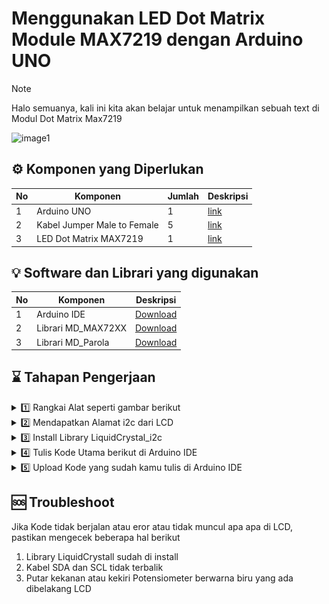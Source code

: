 # Menggunakan LED Dot Matrix Module MAX7219 dengan Arduino UNO

> [!NOTE]
> Halo semuanya, kali ini kita akan belajar untuk menampilkan sebuah text di Modul Dot Matrix Max7219

![image1](https://github.com/altopacademy/Mendeteksi-sentuhan-pada-logam-dengan-sensor-KY-036-Arduino-UNO-/assets/48623013/8e35fdf6-b919-42fc-b577-2228de127044)


## ⚙️ Komponen yang Diperlukan
|No | Komponen | Jumlah | Deskripsi |
| --- | --- | --- | --- |
| 1 | Arduino UNO | 1 | [link](https://shope.ee/2LA9ZZRSl4) |
| 2 | Kabel Jumper Male to Female | 5 | [link](https://shope.ee/5V7BLyRKg1) |
| 3 | LED Dot Matrix MAX7219 | 1 | [link](https://shope.ee/9KK0btNKqP) |

## 💡 Software dan Librari yang digunakan
|No | Komponen | Deskripsi |
| --- | --- | --- |
| 1 | Arduino IDE | [Download](https://www.arduino.cc/en/software) |
| 2 | Librari MD_MAX72XX | [Download](https://downloads.arduino.cc/libraries/github.com/MajicDesigns/MD_MAX72XX-3.5.1.zip?_gl=1*1lbvcki*_ga*MjkyMTI4NTA4LjE2OTc5NDMyNjE.*_ga_NEXN8H46L5*MTcwODY3MjA3Ny42MS4xLjE3MDg2NzIzNjAuMC4wLjA.*_fplc*V29pNmc5bGZZJTJCTmdsYXplZFhUSE1TV1FMWnQlMkJUJTJGUG5vcEJId3Q5ZVJMb0RjWUhHRkJ1OHl0b1ZxckNKQ3ZZZHhwdU40bzdaWDhNZTVzZHVCcUdEOUVNb0E1bXIlMkJJSEpDQTlJakZNOUtkRWVkOFRoWkJ5NSUyQllOJTJGQVNIc0p3JTNEJTNE) |
| 3 | Librari MD_Parola | [Download](https://downloads.arduino.cc/libraries/github.com/MajicDesigns/MD_Parola-3.7.2.zip?_gl=1*lhrqsw*_ga*MjkyMTI4NTA4LjE2OTc5NDMyNjE.*_ga_NEXN8H46L5*MTcwODY3MjA3Ny42MS4xLjE3MDg2NzI0NDIuMC4wLjA.*_fplc*bUIxNk9sRFFRcEY1empYZ3FRdTJOaXdMOTE4TTRoTUNmcVNaUHBQYmlyTGx0RlgxUzJBOElaNjJCT3NrbVFHN3UzRkxYT1I3b2NUcU9vaUNMZkRRakhqWnBldUVVT1BPMk9tZ3FmUVpOVXAwZURhVDlldUNFMlJuYUc1SXB3JTNEJTNE) |

## ⌛️ Tahapan Pengerjaan


<details>
<summary>1️⃣ Rangkai Alat seperti gambar berikut</summary>

| LCD I2C | Arduino UNO |
| --- | --- |
| VCC | 5V |
| GND | GND |
| DIN | 11 |
| CS | 10 |
| CLK | 13 | 
  
![image](./images/image1.png)
</details>



<details>
<summary>2️⃣ Mendapatkan Alamat i2c dari LCD</summary>

### Jalankan Kode berikut di Arduino IDE setelah merangkai alat

  ```C++
#include <Wire.h>
 
void setup() {
  Wire.begin();
  Serial.begin(115200);
  Serial.println("\nI2C Scanner");
}
 
void loop() {
  byte error, address;
  int nDevices;
  Serial.println("Scanning...");
  nDevices = 0;
  for(address = 1; address < 127; address++ ) {
    Wire.beginTransmission(address);
    error = Wire.endTransmission();
    if (error == 0) {
      Serial.print("I2C device found at address 0x");
      if (address<16) {
        Serial.print("0");
      }
      Serial.println(address,HEX);
      nDevices++;
    }
    else if (error==4) {
      Serial.print("Unknow error at address 0x");
      if (address<16) {
        Serial.print("0");
      }
      Serial.println(address,HEX);
    }    
  }
  if (nDevices == 0) {
    Serial.println("No I2C devices found\n");
  }
  else {
    Serial.println("done\n");
  }
  delay(5000);          
}
```
### Setelah berhasil upload, buka serial monitor untuk melihat hasil nya. 0x27 adakah alamat i2c nya. Copy dan paste alamat tersebut nanti di Kode Program Utama
![Screenshot 2024-02-19 at 12 25 22](https://github.com/altopacademy/Menampilkan-Text-di-LCD-16x2-I2C-dengan-Arduino-UNO/assets/48623013/bce8a980-e0d6-47a5-9916-db648087d6cc)

</details>


<details>
<summary>3️⃣ Install Library LiquidCrystal_i2c </summary>



  - Download Librari LiquidCrystal di atas
  - Masuk ke software Arduino IDE, pilih Sketch > Include Library > add .ZIP Library
  - 
![Screenshot 2024-02-19 at 11 28 19](https://github.com/altopacademy/Menampilkan-Text-di-LCD-16x2-I2C-dengan-Arduino-UNO/assets/48623013/8441bcdf-02bc-484c-887a-0226a1717a41)
  - Pilih File zip yang sudah kamu download di langkah 1
  - Klik Open dan jika berhasil akan muncul tulisan " Library installed "
</details>

<details>
<summary>4️⃣ Tulis Kode Utama berikut di Arduino IDE</summary>

  ```C++
#include <LiquidCrystal_I2C.h>
LiquidCrystal_I2C lcd(0x27, 16, 2);  

void setup(){
  lcd.init();                    
  lcd.backlight();
}

void loop(){
  lcd.setCursor(0, 0);
  lcd.print("Selamat pagii");
  delay(1000);
  lcd.clear();
  lcd.setCursor(1,1);
  lcd.print("Semangat senin !!");
  delay(1000);
  lcd.clear(); 
}
```

</details>

<details>
<summary>5️⃣ Upload Kode yang sudah kamu tulis di Arduino IDE</summary>

</details>

## 🆘 Troubleshoot
Jika Kode tidak berjalan atau eror atau tidak muncul apa apa di LCD, pastikan mengecek beberapa hal berikut
1. Library LiquidCrystall sudah di install
2. Kabel SDA dan SCL tidak terbalik
3. Putar kekanan atau kekiri Potensiometer berwarna biru yang ada dibelakang LCD




